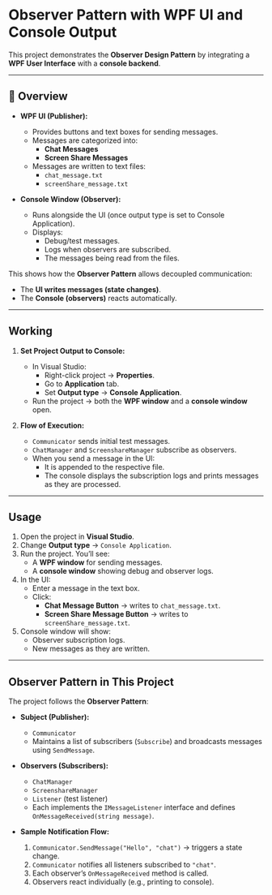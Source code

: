 # Observer Pattern with WPF UI and Console Output

This project demonstrates the **Observer Design Pattern** by integrating a **WPF User Interface** with a **console backend**.  

---

## 📌 Overview
- **WPF UI (Publisher):**
  - Provides buttons and text boxes for sending messages.
  - Messages are categorized into:
    - **Chat Messages**
    - **Screen Share Messages**
  - Messages are written to text files:
    - `chat_message.txt`
    - `screenShare_message.txt`

- **Console Window (Observer):**
  - Runs alongside the UI (once output type is set to Console Application).
  - Displays:
    - Debug/test messages.
    - Logs when observers are subscribed.
    - The messages being read from the files.

This shows how the **Observer Pattern** allows decoupled communication:  
- The **UI writes messages (state changes)**.  
- The **Console (observers)** reacts automatically.

---

## Working
1. **Set Project Output to Console:**
   - In Visual Studio:
     - Right-click project → **Properties**.
     - Go to **Application** tab.
     - Set **Output type** → **Console Application**.
   - Run the project → both the **WPF window** and a **console window** open.

2. **Flow of Execution:**
   - `Communicator` sends initial test messages.
   - `ChatManager` and `ScreenshareManager` subscribe as observers.
   - When you send a message in the UI:
     - It is appended to the respective file.
     - The console displays the subscription logs and prints messages as they are processed.

---

## Usage
1. Open the project in **Visual Studio**.
2. Change **Output type** → `Console Application`.
3. Run the project. You’ll see:
   - A **WPF window** for sending messages.
   - A **console window** showing debug and observer logs.
4. In the UI:
   - Enter a message in the text box.
   - Click:
     - **Chat Message Button** → writes to `chat_message.txt`.
     - **Screen Share Message Button** → writes to `screenShare_message.txt`.
5. Console window will show:
   - Observer subscription logs.
   - New messages as they are written.

---

## Observer Pattern in This Project

The project follows the **Observer Pattern**:

- **Subject (Publisher):**  
  - `Communicator`  
  - Maintains a list of subscribers (`Subscribe`) and broadcasts messages using `SendMessage`.

- **Observers (Subscribers):**  
  - `ChatManager`  
  - `ScreenshareManager`  
  - `Listener` (test listener)  
  - Each implements the `IMessageListener` interface and defines `OnMessageReceived(string message)`.

- **Sample Notification Flow:**  
  1. `Communicator.SendMessage("Hello", "chat")` → triggers a state change.  
  2. `Communicator` notifies all listeners subscribed to `"chat"`.  
  3. Each observer’s `OnMessageReceived` method is called.  
  4. Observers react individually (e.g., printing to console).

